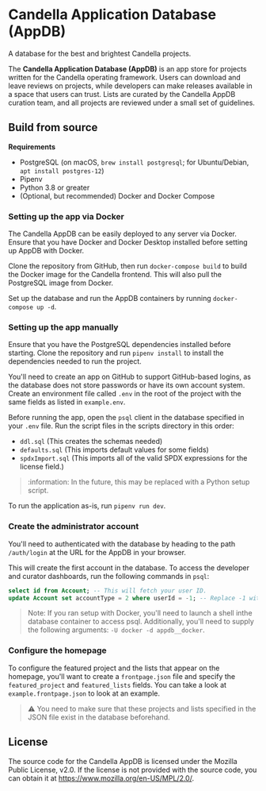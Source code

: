 # Candella Application Database (AppDB)

A database for the best and brightest Candella projects.

The **Candella Application Database (AppDB)** is an app store for projects written for the Candella operating framework. Users can download and leave reviews on projects, while developers can make releases available in a space that users can trust. Lists are curated by the Candella AppDB curation team, and all projects are reviewed under a small set of guidelines.

## Build from source

**Requirements**

- PostgreSQL (on macOS, `brew install postgresql`; for Ubuntu/Debian, `apt install postgres-12`)
- Pipenv
- Python 3.8 or greater
- (Optional, but recommended) Docker and Docker Compose

### Setting up the app via Docker

The Candella AppDB can be easily deployed to any server via Docker. Ensure that you have Docker and Docker Desktop installed before setting up AppDB with Docker.

Clone the repository from GitHub, then run `docker-compose build` to build the Docker image for the Candella frontend. This will also pull the PostgreSQL image from Docker.

Set up the database and run the AppDB containers by running `docker-compose up -d`.

### Setting up the app manually

Ensure that you have the PostgreSQL dependencies installed before starting. Clone the repository and run `pipenv install` to install the dependencies needed to run the project.

You'll need to create an app on GitHub to support GitHub-based logins, as the database does not store passwords or have its own account system. Create an environment file called `.env` in the root of the project with the same fields as listed in `example.env`.

Before running the app, open the `psql` client in the database specified in your `.env` file. Run the script files in the scripts directory in this order:

- `ddl.sql` (This creates the schemas needed)
- `defaults.sql` (This imports default values for some fields)
- `spdxImport.sql` (This imports all of the valid SPDX expressions for the license field.)

> :information: In the future, this may be replaced with a Python setup script.

To run the application as-is, run `pipenv run dev`.

### Create the administrator account

You'll need to authenticated with the database by heading to the path `/auth/login` at the URL for the AppDB in your browser.

This will create the first account in the database. To access the developer and curator dashboards, run the following commands in `psql`:

```sql
select id from Account; -- This will fetch your user ID.
update Account set accountType = 2 where userId = -1; -- Replace -1 with your user ID from the prev. command.
```

> Note: If you ran setup with Docker, you'll need to launch a shell inthe database container to access psql. Additionally, you'll need to supply the following arguments: `-U docker -d appdb__docker`.

### Configure the homepage

To configure the featured project and the lists that appear on the homepage, you'll want to create a `frontpage.json` file and specify the `featured_project` and `featured_lists` fields. You can take a look at `example.frontpage.json` to look at an example.

> :warning: You need to make sure that these projects and lists specified in the JSON file exist in the database beforehand.

## License

The source code for the Candella AppDB is licensed under the Mozilla Public License, v2.0. If the license is not provided with the source code, you can obtain it at https://www.mozilla.org/en-US/MPL/2.0/.

